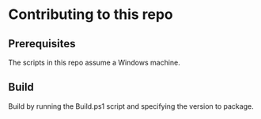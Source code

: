 # Contributing to this repo

## Prerequisites

The scripts in this repo assume a Windows machine.

## Build

Build by running the Build.ps1 script and specifying the version to package.
